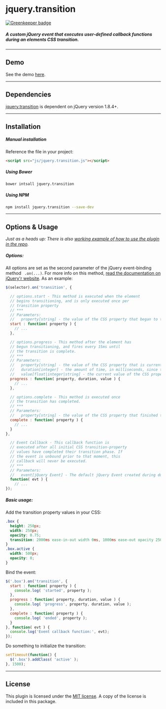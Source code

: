 # jquery.transition

[![Greenkeeper badge](https://badges.greenkeeper.io/nielse63/jquery.transition.svg)](https://greenkeeper.io/)

##### A custom jQuery event that executes user-defined callback functions during an elements CSS transition.

***

## Demo

See the demo [here](http://nielse63.github.io/jquery.transition/).

***

## Dependencies

[jquery.transition](https://github.com/nielse63/jquery.transition) is dependent on jQuery version 1.8.4+.

***

## Installation

##### Manual installation

Reference the file in your project:

```html
<script src="js/jquery.transition.js"></script>
```

##### Using Bower

```sh
bower intsall jquery.transition
```

##### Using NPM

```sh
npm install jquery.transition --save-dev
```

***

## Options &amp; Usage

*Just as a heads up: There is also [working example of how to use the plugin in the repo](https://github.com/nielse63/jquery.transition/blob/master/tests/static/index.html).*

##### Options:

All options are set as the second parameter of the jQuery event-binding method ``` .on(...)```. For more info on this method, [read the documentation on jQuery'r website](https://api.jquery.com/on/). As an example:

```js
$(selector).on('transition', {

  // options.start - This method is executed when the element
  // begins transitioning, and is only executed once per
  // transition property
  // ***
  // Parameters:
  //   property[string] - the value of the CSS property that began to transition
  start : function( property ) {
    // ...
  },

  // options.progress - This method after the element has
  // begun transitioning, and fires every 15ms until
  // the transition is complete.
  // ***
  // Parameters:
  //   property[string] - the value of the CSS property that is currently transitioning
  //   duration[integer] - the amount of time, in milliseconds, since the transition started
  //   value[float|integer|string] - the current value of the CSS property currently transitioning
  progress : function( property, duration, value ) {
    // ...
  },

  // options.complete - This method is executed once
  // the transition has completed.
  // ***
  // Parameters:
  //   property[string] - the value of the CSS property that finished transitioning
  complete : function( property ) {
    // ...
  }
},

  // Event Callback - This callback function is
  // executed after all initial CSS transition-property
  // values have completed their transition phase. If
  // the event is unbound prior to that moment, this
  // callback will never be executed.
  // ***
  // Parameters:
  //   event[jQuery Event] - The default jQuery Event created during during initial setup
  function( evt ) {
    // ...
});
```

##### Basic usage:

Add the transition property values in your CSS:

```css
.box {
  height: 250px;
  width: 250px;
  opacity: 0.75;
  transition: 2000ms ease-in-out width 0ms, 1000ms ease-out opacity 250ms;
}
.box.active {
  width: 500px;
  opacity: 0;
}
```

Bind the event:

```js
$('.box').on('transition', {
  start : function( property ) {
    console.log( 'started', property );
  },
  progress : function( property, duration, value ) {
    console.log( 'progress', property, duration, value );
  },
  complete : function( property ) {
    console.log( 'ended', property );
  }
}, function( evt ) {
  console.log('Event callback function:', evt);
});
```

Do something to initialize the transition:

```js
setTimeout(function() {
  $('.box').addClass( 'active' );
}, 1500);
```

***

## License

This plugin is licensed under the [MIT license](http://opensource.org/licenses/MIT).  A copy of the license is included in this package.

